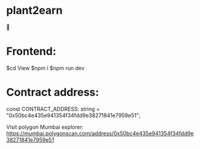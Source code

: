 # plant2earn
🌱
# Frontend: 
$cd View
$npm i
$npm run dev

# Contract address: 
const CONTRACT_ADDRESS: string = "0x50bc4e435e941354f34fdd9e38271841e7959e51";

Visit polygon Mumbai explorer: https://mumbai.polygonscan.com/address/0x50bc4e435e941354f34fdd9e38271841e7959e51 
